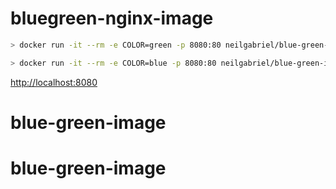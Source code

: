 # bluegreen-nginx-image

```bash
> docker run -it --rm -e COLOR=green -p 8080:80 neilgabriel/blue-green-image
```

```bash
> docker run -it --rm -e COLOR=blue -p 8080:80 neilgabriel/blue-green-image
```

[http://localhost:8080](http://localhost:8080)
# blue-green-image
# blue-green-image

